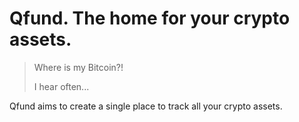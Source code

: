 # Qfund. The home for your crypto assets.

> Where is my Bitcoin?!
> 
> I hear often...

Qfund aims to create a single place to track all your crypto assets.
